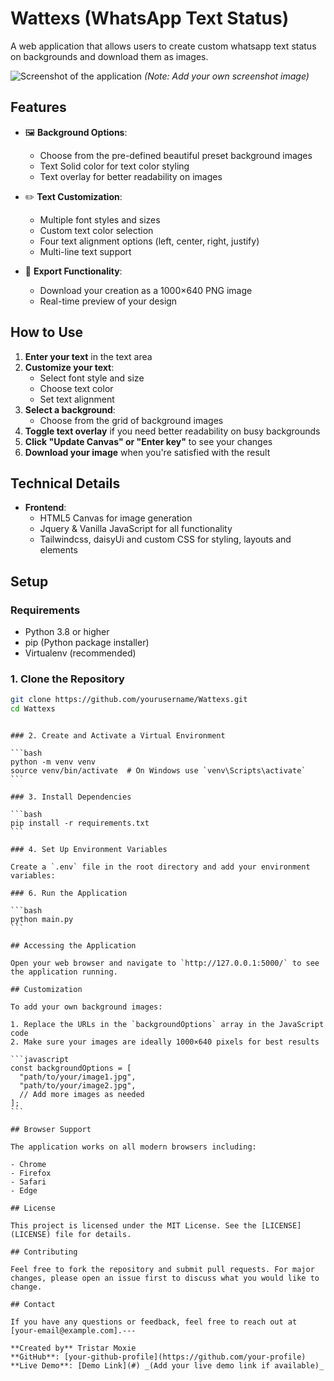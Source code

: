 # Wattexs (WhatsApp Text Status)

A web application that allows users to create custom whatsapp text status on backgrounds and download them as images.

![Screenshot of the application](screenshot.png) _(Note: Add your own screenshot image)_

## Features

- 🖼️ **Background Options**:

  - Choose from the pre-defined beautiful preset background images
  - Text Solid color for text color styling
  - Text overlay for better readability on images

- ✏️ **Text Customization**:

  - Multiple font styles and sizes
  - Custom text color selection
  - Four text alignment options (left, center, right, justify)
  - Multi-line text support

- 💾 **Export Functionality**:
  - Download your creation as a 1000×640 PNG image
  - Real-time preview of your design

## How to Use

1. **Enter your text** in the text area
2. **Customize your text**:
   - Select font style and size
   - Choose text color
   - Set text alignment
3. **Select a background**:
   - Choose from the grid of background images
4. **Toggle text overlay** if you need better readability on busy backgrounds
5. **Click "Update Canvas" or "Enter key"** to see your changes
6. **Download your image** when you're satisfied with the result

## Technical Details

- **Frontend**:
  - HTML5 Canvas for image generation
  - Jquery & Vanilla JavaScript for all functionality
  - Tailwindcss, daisyUi and custom CSS for styling, layouts and elements

## Setup

### Requirements

- Python 3.8 or higher
- pip (Python package installer)
- Virtualenv (recommended)

### 1. Clone the Repository

```bash
git clone https://github.com/yourusername/Wattexs.git
cd Wattexs
```
````

### 2. Create and Activate a Virtual Environment

```bash
python -m venv venv
source venv/bin/activate  # On Windows use `venv\Scripts\activate`
```

### 3. Install Dependencies

```bash
pip install -r requirements.txt
```

### 4. Set Up Environment Variables

Create a `.env` file in the root directory and add your environment variables:

### 6. Run the Application

```bash
python main.py
```

## Accessing the Application

Open your web browser and navigate to `http://127.0.0.1:5000/` to see the application running.

## Customization

To add your own background images:

1. Replace the URLs in the `backgroundOptions` array in the JavaScript code
2. Make sure your images are ideally 1000×640 pixels for best results

```javascript
const backgroundOptions = [
  "path/to/your/image1.jpg",
  "path/to/your/image2.jpg",
  // Add more images as needed
];
```

## Browser Support

The application works on all modern browsers including:

- Chrome
- Firefox
- Safari
- Edge

## License

This project is licensed under the MIT License. See the [LICENSE](LICENSE) file for details.

## Contributing

Feel free to fork the repository and submit pull requests. For major changes, please open an issue first to discuss what you would like to change.

## Contact

If you have any questions or feedback, feel free to reach out at [your-email@example.com].---

**Created by** Tristar Moxie  
**GitHub**: [your-github-profile](https://github.com/your-profile)  
**Live Demo**: [Demo Link](#) _(Add your live demo link if available)_
